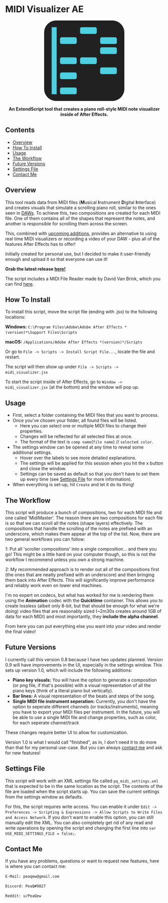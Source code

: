 # MIDI Visualizer AE
<p align="center">
	<img width="256px" src="assets/logo.png">
</p>
<p align="center">
	<b>An ExtendScript tool that creates a piano roll-style MIDI note visualizer inside of After Effects.</b>
</p>


## Contents
- [Overview](#overview)
- [How To Install](#how-to-install)
- [Usage](#usage)
- [The Workflow](#the-workflow)
- [Future Versions](#future-versions)
- [Settings File](#settings-file)
- [Contact Me](#contact-me)

## Overview
This tool reads data from MIDI files (**M**usical **I**nstrument **D**igital **I**nterface) and creates visuals that simulate a scrolling piano roll, similar to the ones seen in [DAWs](https://en.wikipedia.org/wiki/Digital_audio_workstation). To achieve this, two compositions are created for each MIDI file. One of them contains all of the shapes that represent the notes, and another is responsible for scrolling them across the screen.

This, combined with [upcoming additions](#future-versions), provides an alternative to using real time MIDI visualizers or recording a video of your DAW - plus all of the features After Effects has to offer!

Initially created for personal use, but I decided to make it user-friendly enough and upload it so that everyone can use it!

**Grab the latest release [here!](https://github.com/PeaQew/MidiVisualizerAE/releases/latest)**

The script includes a MIDI File Reader made by David Van Brink, which you can find [here](http://omino.com/pixelblog/2011/12/26/ae-hello-again-midi/).

## How To Install
To install this script, move the script file (ending with .jsx) to the following locations:

**Windows:**
`C:\Program Files\Adobe\Adobe After Effects *(version)*\Support Files\Scripts`

**macOS:**
`/Applications/Adobe After Effects *(version)*/Scripts`

Or go to `File -> Scripts -> Install Script File...`, locate the file and restart.

The script will then show up under `File -> Scripts -> midi_visualizer.jsx`

To start the script inside of After Effects, go to `Window -> midi_visualizer.jsx` (at the bottom) and the window will pop up.

## Usage
- First, select a folder containing the MIDI files that you want to process.
- Once you've chosen your folder, all found files will be listed.
  - Here you can select one or multiple MIDI files to change their properties.
  - Changes will be reflected for all selected files at once.
  - The format of the text is `comp name`(`file name`) // `selected color`.
- The settings window can be opened at any time to reveal some additional settings.
  - Hover over the labels to see more detailed explanations.
  - The settings will be applied for this session when you hit the x button and close the window.
  - Settings can be saved as default so that you don't have to set them up every time (see [Settings File](#settings-file) for more information).
- When everything is set-up, hit `Create` and let it do its thing!

## The Workflow
This script will produce a bunch of compositions, two for each MIDI file and one called 'MidiMaster'. The reason there are two compositions for each file is so that we can scroll all the notes (shape layers) effectively. The compositions that handle the scrolling of the notes are prefixed with an underscore, which makes them appear at the top of the list. Now, there are two general workflows you can follow:

1: Put all 'scroller compositions' into a single composition... and there you go! This might be a little hard on your computer though, so this is not the workflow I recommend unless you own a strong machine.

2: My recommended approach is to render out all of the compositions first (the ones that are neatly prefixed with an underscore) and then bringing them back into After Effects. This will significantly improve performance and reliably work even on lower end machines.

I'm no expert on codecs, but what has worked for me is rendering them using the **Animation** codec with the **Quicktime** container. This allows you to create lossless (albeit only 8-bit, but that should be enough for what we're doing) video files that are reasonably sized (~2m30s creates around 1GB of data for each MIDI) and most importantly, they **include the alpha channel**.

From here you can put everything else you want into your video and render the final video!

## Future Versions
I currently call this version 0.8 because I have two updates planned.
Version 0.9 will have improvements in the UI, especially in the settings window. This sets up version 1.0, which will include the following additions:
- **Piano key visuals:** You will have the option to generate a composition (or png file, if that's possible) with a visual representation of all the piano keys (think of a literal piano but vertically).
- **Bar lines:** A visual representation of the beats and steps of the song.
- **Single MIDI file instrument seperation:** Currently, you don't have the option to seperate different channels (or tracks/instruments), meaning you have to export your MIDI files per instrument. In the future, you will be able to use a single MIDI file and change properties, such as color, for each seperate channel/track

These changes require better UI to allow for customization.

Version 1.0 is what I would call "finished", as in, I don't need it to do more than that for my personal use-case. But you can always [contact me](#contact-me) and ask for new features!

## Settings File
This script will work with an XML settings file called `pq_midi_settings.xml` that is expected to be in the same location as the script. The contents of the file are loaded when the script starts up. You can save the current settings from the settings window as defaults.

For this, the script requires write access. You can enable it under `Edit -> Preferences -> Scripting & Expressions -> Allow Scripts to Write Files and Access Network`. If you don't want to enable this option, you can still manually edit the XML. You can also completely get rid of any read and write operations by opening the script and changing the first line into `var USE_MIDI_SETTINGS_FILE = false;`.

## Contact Me
If you have any problems, questions or want to request new features, here is where you can contact me:

`E-Mail: peaqew@gmail.com`

`Discord: PeaQ#9827`

`Reddit: u/PeaQew`
